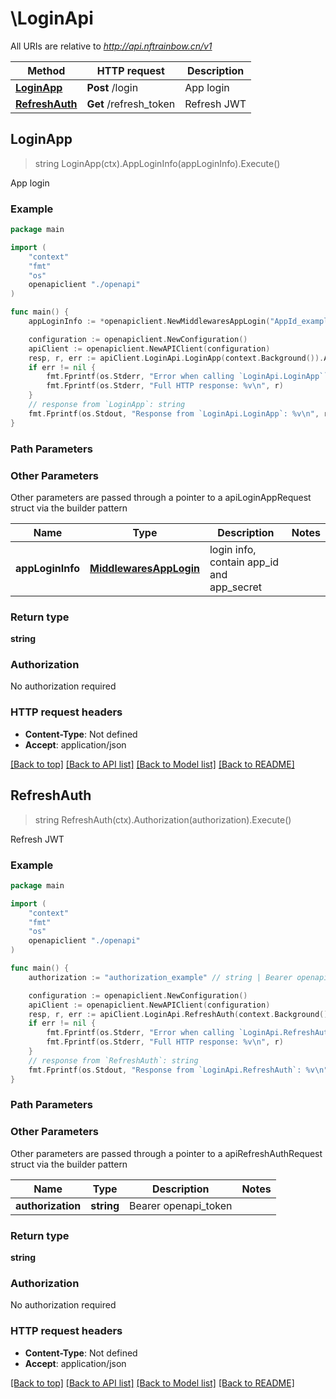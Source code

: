 # \LoginApi

All URIs are relative to *http://api.nftrainbow.cn/v1*

Method | HTTP request | Description
------------- | ------------- | -------------
[**LoginApp**](LoginApi.md#LoginApp) | **Post** /login | App login
[**RefreshAuth**](LoginApi.md#RefreshAuth) | **Get** /refresh_token | Refresh JWT



## LoginApp

> string LoginApp(ctx).AppLoginInfo(appLoginInfo).Execute()

App login



### Example

```go
package main

import (
    "context"
    "fmt"
    "os"
    openapiclient "./openapi"
)

func main() {
    appLoginInfo := *openapiclient.NewMiddlewaresAppLogin("AppId_example", "AppSecret_example") // MiddlewaresAppLogin | login info, contain app_id and app_secret

    configuration := openapiclient.NewConfiguration()
    apiClient := openapiclient.NewAPIClient(configuration)
    resp, r, err := apiClient.LoginApi.LoginApp(context.Background()).AppLoginInfo(appLoginInfo).Execute()
    if err != nil {
        fmt.Fprintf(os.Stderr, "Error when calling `LoginApi.LoginApp``: %v\n", err)
        fmt.Fprintf(os.Stderr, "Full HTTP response: %v\n", r)
    }
    // response from `LoginApp`: string
    fmt.Fprintf(os.Stdout, "Response from `LoginApi.LoginApp`: %v\n", resp)
}
```

### Path Parameters



### Other Parameters

Other parameters are passed through a pointer to a apiLoginAppRequest struct via the builder pattern


Name | Type | Description  | Notes
------------- | ------------- | ------------- | -------------
 **appLoginInfo** | [**MiddlewaresAppLogin**](MiddlewaresAppLogin.md) | login info, contain app_id and app_secret | 

### Return type

**string**

### Authorization

No authorization required

### HTTP request headers

- **Content-Type**: Not defined
- **Accept**: application/json

[[Back to top]](#) [[Back to API list]](../README.md#documentation-for-api-endpoints)
[[Back to Model list]](../README.md#documentation-for-models)
[[Back to README]](../README.md)


## RefreshAuth

> string RefreshAuth(ctx).Authorization(authorization).Execute()

Refresh JWT



### Example

```go
package main

import (
    "context"
    "fmt"
    "os"
    openapiclient "./openapi"
)

func main() {
    authorization := "authorization_example" // string | Bearer openapi_token

    configuration := openapiclient.NewConfiguration()
    apiClient := openapiclient.NewAPIClient(configuration)
    resp, r, err := apiClient.LoginApi.RefreshAuth(context.Background()).Authorization(authorization).Execute()
    if err != nil {
        fmt.Fprintf(os.Stderr, "Error when calling `LoginApi.RefreshAuth``: %v\n", err)
        fmt.Fprintf(os.Stderr, "Full HTTP response: %v\n", r)
    }
    // response from `RefreshAuth`: string
    fmt.Fprintf(os.Stdout, "Response from `LoginApi.RefreshAuth`: %v\n", resp)
}
```

### Path Parameters



### Other Parameters

Other parameters are passed through a pointer to a apiRefreshAuthRequest struct via the builder pattern


Name | Type | Description  | Notes
------------- | ------------- | ------------- | -------------
 **authorization** | **string** | Bearer openapi_token | 

### Return type

**string**

### Authorization

No authorization required

### HTTP request headers

- **Content-Type**: Not defined
- **Accept**: application/json

[[Back to top]](#) [[Back to API list]](../README.md#documentation-for-api-endpoints)
[[Back to Model list]](../README.md#documentation-for-models)
[[Back to README]](../README.md)

